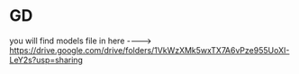 # GD
you will find models file in here ----> https://drive.google.com/drive/folders/1VkWzXMk5wxTX7A6vPze955UoXI-LeY2s?usp=sharing
